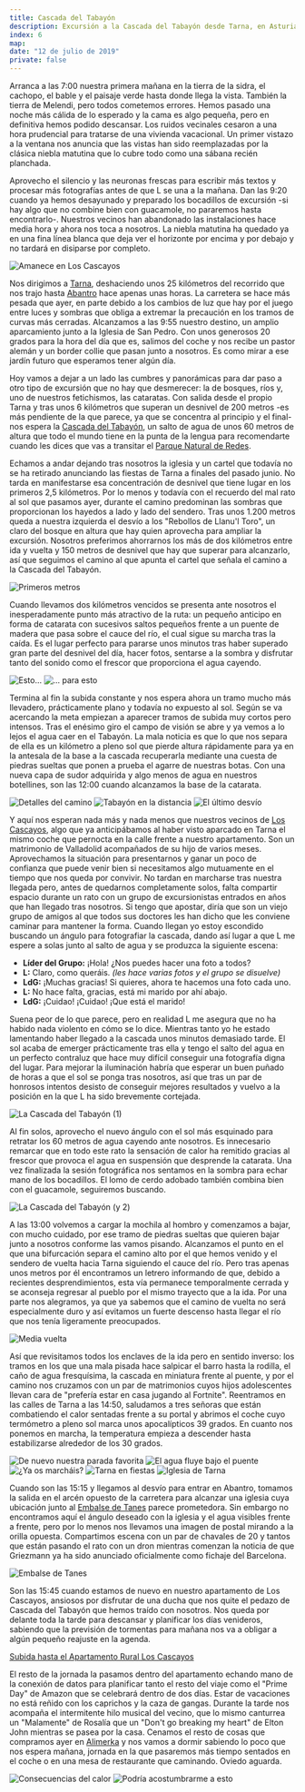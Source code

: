 ```yaml
---
title: Cascada del Tabayón
description: Excursión a la Cascada del Tabayón desde Tarna, en Asturias.
index: 6
map: 
date: "12 de julio de 2019"
private: false
---
```

Arranca a las 7:00 nuestra primera mañana en la tierra de la sidra, el cachopo, el bable y el paisaje verde hasta donde llega la vista. También la tierra de Melendi, pero todos cometemos errores. Hemos pasado una noche más cálida de lo esperado y la cama es algo pequeña, pero en definitiva hemos podido descansar. Los ruidos vecinales cesaron a una hora prudencial para tratarse de una vivienda vacacional. Un primer vistazo a la ventana nos anuncia que las vistas han sido reemplazadas por la clásica niebla matutina que lo cubre todo como una sábana recién planchada.

Aprovecho el silencio y las neuronas frescas para escribir más textos y procesar más fotografías antes de que L se una a la mañana. Dan las 9:20 cuando ya hemos desayunado y preparado los bocadillos de excursión -si hay algo que no combine bien con guacamole, no pararemos hasta encontrarlo-. Nuestros vecinos han abandonado las instalaciones hace media hora y ahora nos toca a nosotros. La niebla matutina ha quedado ya en una fina línea blanca que deja ver el horizonte por encima y por debajo y no tardará en disiparse por completo.

![Amanece en Los Cascayos](P19_D04_01)

Nos dirigimos a [Tarna](https://es.wikipedia.org/wiki/Tarna "Tarna, Asturias"), deshaciendo unos 25 kilómetros del recorrido que nos trajo hasta [Abantro](https://www.escapadarural.com/que-hacer/abantro "Abantro, Asturias") hace apenas unas horas. La carretera se hace más pesada que ayer, en parte debido a los cambios de luz que hay por el juego entre luces y sombras que obliga a extremar la precaución en los tramos de curvas más cerradas. Alcanzamos a las 9:55 nuestro destino, un amplio aparcamiento junto a la Iglesia de San Pedro. Con unos generosos 20 grados para la hora del día que es, salimos del coche y nos recibe un pastor alemán y un border collie que pasan junto a nosotros. Es como mirar a ese jardín futuro que esperamos tener algún día.

Hoy vamos a dejar a un lado las cumbres y panorámicas para dar paso a otro tipo de excursión que no hay que desmerecer: la de bosques, ríos y, uno de nuestros fetichismos, las cataratas. Con salida desde el propio Tarna y tras unos 6 kilómetros que superan un desnivel de 200 metros -es más pendiente de la que parece, ya que se concentra al principio y el final- nos espera la [Cascada del Tabayón](https://es.wikiloc.com/rutas-a-pie/cascada-del-tabayon-del-mongallu-2135167 "Ruta a la Cascada del Tabayón desde Tarna"), un salto de agua de unos 60 metros de altura que todo el mundo tiene en la punta de la lengua para recomendarte cuando les dices que vas a transitar el [Parque Natural de Redes](https://www.turismoasturias.es/descubre/naturaleza/reservas-de-la-biosfera/parque-natural-de-redes).

Echamos a andar dejando tras nosotros la iglesia y un cartel que todavía no se ha retirado anunciando las fiestas de Tarna a finales del pasado junio. No tarda en manifestarse esa concentración de desnivel que tiene lugar en los primeros 2,5 kilómetros. Por lo menos y todavía con el recuerdo del mal rato al sol que pasamos ayer, durante el camino predominan las sombras que proporcionan los hayedos a lado y lado del sendero. Tras unos 1.200 metros queda a nuestra izquierda el desvío a los "Rebollos de Llanu'l Toro", un claro del bosque en altura que hay quien aprovecha para ampliar la excursión. Nosotros preferimos ahorrarnos los más de dos kilómetros entre ida y vuelta y 150 metros de desnivel que hay que superar para alcanzarlo, así que seguimos el camino al que apunta el cartel que señala el camino a la Cascada del Tabayón.

![Primeros metros](P19_D04_02)

Cuando llevamos dos kilómetros vencidos se presenta ante nosotros el inesperadamente punto más atractivo de la ruta: un pequeño anticipo en forma de catarata con sucesivos saltos pequeños frente a un puente de madera que pasa sobre el cauce del río, el cual sigue su marcha tras la caída. Es el lugar perfecto para pararse unos minutos tras haber superado gran parte del desnivel del día, hacer fotos, sentarse a la sombra y disfrutar tanto del sonido como el frescor que proporciona el agua cayendo.

![Esto...](P19_D04_03)
![... para esto](P19_D04_04)

Termina al fin la subida constante y nos espera ahora un tramo mucho más llevadero, prácticamente plano y todavía no expuesto al sol. Según se va acercando la meta empiezan a aparecer tramos de subida muy cortos pero intensos. Tras el enésimo giro el campo de visión se abre y ya vemos a lo lejos el agua caer en el Tabayón. La mala noticia es que lo que nos separa de ella es un kilómetro a pleno sol que pierde altura rápidamente para ya en la antesala de la base a la cascada recuperarla mediante una cuesta de piedras sueltas que ponen a prueba el agarre de nuestras botas. Con una nueva capa de sudor adquirida y algo menos de agua en nuestros botellines, son las 12:00 cuando alcanzamos la base de la catarata.

![Detalles del camino](P19_D04_05)
![Tabayón en la distancia](P19_D04_06)
![El último desvío](P19_D04_07)

Y aquí nos esperan nada más y nada menos que nuestros vecinos de [Los Cascayos](https://www.loscascayos.com/abantro-9/ "Alojamiento Rural Los Cascayos en Abantru, Asturias"), algo que ya anticipábamos al haber visto aparcado en Tarna el mismo coche que pernocta en la calle frente a nuestro apartamento. Son un matrimonio de Valladolid acompañados de su hijo de varios meses. Aprovechamos la situación para presentarnos y ganar un poco de confianza que puede venir bien si necesitamos algo mutuamente en el tiempo que nos queda por convivir. No tardan en marcharse tras nuestra llegada pero, antes de quedarnos completamente solos, falta compartir espacio durante un rato con un grupo de excursionistas entrados en años que han llegado tras nosotros. Si tengo que apostar, diría que son un viejo grupo de amigos al que todos sus doctores les han dicho que les conviene caminar para mantener la forma. Cuando llegan yo estoy escondido buscando un ángulo para fotografiar la cascada, dando así lugar a que L me espere a solas junto al salto de agua y se produzca la siguiente escena:

- **Líder del Grupo:** ¡Hola! ¿Nos puedes hacer una foto a todos?
- **L:** Claro, como queráis.
_(les hace varias fotos y el grupo se disuelve)_
- **LdG:** ¡Muchas gracias! Si quieres, ahora te hacemos una foto cada uno.
- **L:** No hace falta, gracias, está mi marido por ahí abajo.
- **LdG:** ¡Cuidao! ¡Cuidao! ¡Que está el marido!

Suena peor de lo que parece, pero en realidad L me asegura que no ha habido nada violento en cómo se lo dice. Mientras tanto yo he estado lamentando haber llegado a la cascada unos minutos demasiado tarde. El sol acaba de emerger prácticamente tras ella y tengo el salto del agua en un perfecto contraluz que hace muy difícil conseguir una fotografía digna del lugar. Para mejorar la iluminación habría que esperar un buen puñado de horas a que el sol se ponga tras nosotros, así que tras un par de honrosos intentos desisto de conseguir mejores resultados y vuelvo a la posición en la que L ha sido brevemente cortejada.

![La Cascada del Tabayón (1)](P19_D04_08)

Al fin solos, aprovecho el nuevo ángulo con el sol más esquinado para retratar los 60 metros de agua cayendo ante nosotros. Es innecesario remarcar que en todo este rato la sensación de calor ha remitido gracias al frescor que provoca el agua en suspensión que desprende la catarata. Una vez finalizada la sesión fotográfica nos sentamos en la sombra para echar mano de los bocadillos. El lomo de cerdo adobado también combina bien con el guacamole, seguiremos buscando.

![La Cascada del Tabayón (y 2)](P19_D04_09)

A las 13:00 volvemos a cargar la mochila al hombro y comenzamos a bajar, con mucho cuidado, por ese tramo de piedras sueltas que quieren bajar junto a nosotros conforme las vamos pisando. Alcanzamos el punto en el que una bifurcación separa el camino alto por el que hemos venido y el sendero de vuelta hacia Tarna siguiendo el cauce del río. Pero tras apenas unos metros por él encontramos un letrero informando de que, debido a recientes desprendimientos, esta vía permanece temporalmente cerrada y se aconseja regresar al pueblo por el mismo trayecto que a la ida. Por una parte nos alegramos, ya que ya sabemos que el camino de vuelta no será especialmente duro y así evitamos un fuerte descenso hasta llegar el río que nos tenía ligeramente preocupados.

![Media vuelta](P19_D04_10)

Así que revisitamos todos los enclaves de la ida pero en sentido inverso: los tramos en los que una mala pisada hace salpicar el barro hasta la rodilla, el caño de agua fresquísima, la cascada en miniatura frente al puente, y por el camino nos cruzamos con un par de matrimonios cuyos hijos adolescentes llevan cara de "prefería estar en casa jugando al Fortnite". Reentramos en las calles de Tarna a las 14:50, saludamos a tres señoras que están combatiendo el calor sentadas frente a su portal y abrimos el coche cuyo termómetro a pleno sol marca unos apocalípticos 39 grados. En cuanto nos ponemos en marcha, la temperatura empieza a descender hasta estabilizarse alrededor de los 30 grados.

![De nuevo nuestra parada favorita](P19_D04_11)
![El agua fluye bajo el puente](P19_D04_12)
![¿Ya os marcháis?](P19_D04_13)
![Tarna en fiestas](P19_D04_14)
![Iglesia de Tarna](P19_D04_15)

Cuando son las 15:15 y llegamos al desvío para entrar en Abantro, tomamos la salida en el arcén opuesto de la carretera para alcanzar una iglesia cuya ubicación junto al [Embalse de Tanes](https://www.turismoasturias.es/descubre/naturaleza/otros-espacios/embalses/tanes) parece prometedora. Sin embargo no encontramos aquí el ángulo deseado con la iglesia y el agua visibles frente a frente, pero por lo menos nos llevamos una imagen de postal mirando a la orilla opuesta. Compartimos escena con un par de chavales de 20 y tantos que están pasando el rato con un dron mientras comenzan la noticia de que Griezmann ya ha sido anunciado oficialmente como fichaje del Barcelona.

![Embalse de Tanes](P19_D04_16)

Son las 15:45 cuando estamos de nuevo en nuestro apartamento de Los Cascayos, ansiosos por disfrutar de una ducha que nos quite el pedazo de Cascada del Tabayón que hemos traído con nosotros. Nos queda por delante toda la tarde para descansar y planificar los días venideros, sabiendo que la previsión de tormentas para mañana nos va a obligar a algún pequeño reajuste en la agenda.

[Subida hasta el Apartamento Rural Los Cascayos](https://www.youtube.com/watch?v=IRvfCSduOtU)

El resto de la jornada la pasamos dentro del apartamento echando mano de la conexión de datos para planificar tanto el resto del viaje como el "Prime Day" de Amazon que se celebrará dentro de dos días. Estar de vacaciones no está reñido con los caprichos y la caza de gangas. Durante la tarde nos acompaña el intermitente hilo musical del vecino, que lo mismo canturrea un "Malamente" de Rosalía que un "Don't go breaking my heart" de Elton John mientras se pasea por la casa. Cenamos el resto de cosas que compramos ayer en [Alimerka](https://www.alimerka.es "Cadena de supermercados Alimerka") y nos vamos a dormir sabiendo lo poco que nos espera mañana, jornada en la que pasaremos más tiempo sentados en el coche o en una mesa de restaurante que caminando. Oviedo aguarda.

![Consecuencias del calor](P19_D04_17)
![Podría acostumbrarme a esto](P19_D04_18)